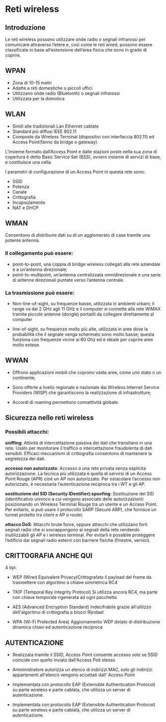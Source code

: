 # Reti wireless

## Introduzione
Le reti wireless possono utilizzare
onde radio o segnali infrarossi
per comunicare attraverso l’etere
e, così come le reti wired, possono
essere classificate in base all’estensione
dell’area fisica che sono in grado di coprire.

## WPAN 
- Zona di 10-15 metri
- Adatte a reti domestiche o piccoli uffici
- Utilizzano onde radio (Bluetooth) o segnali infrarossi
- Utilizzata per la domotica

## WLAN
- Simili alle tradizionali Lan Ethernet cablate
- Standard più diffusi IEEE 802.11
- Composte da Wireless Terminal (dispositivi con interfaccia 802.11) ed 
Access Point(fanno da bridge o gateway)

L’insieme formato dall’Access Point
e dalle stazioni poste
nella sua zona di copertura
è detto Basic Service Set (BSS),
ovvero insieme di servizi di base,
e costituisce una cella.

I parametri di configurazione di un Access Point in questa rete sono:
- SSID
- Potenza
- Canale
- Crittografia
- Incapsulamento
- NAT e DHCP

## WMAN 
Consentono di distribuire dati
su di un agglomerato di case
tramite una potente antenna.

### Il collegamento può essere:
- point-to-point, una coppia di bridge wireless collegati
alla rete aziendale e a un’antenna direzionale;
- point-to-multipoint, un’antenna centralizzata
omnidirezionale e una serie di antenne direzionali
puntate verso l’antenna centrale.

### La trasmissione può essere:
- Non-line-of-sight, su frequenze basse, utilizzata
in ambienti urbani; il range va dai 2 GHz agli 11 GHz
e il computer si connette alla rete WiMAX tramite piccole
antenne (dongle) portatili da collegare direttamente
al computer

- line-of-sight, su frequenze molto più alte, utilizzata
in aree dove la probabilità che il segnale venga
schermato sono molto basse; questa funziona
con frequenze vicine ai 60 Ghz ed è ideale per coprire
aree molto estese.

## WWAN 
- Offrono applicazioni mobili che coprono vaste aree,
come uno stato o un continente;

- Sono offerte a livello regionale e nazionale dai Wireless
Internet Service Providers (WISP) che garantiscono
la realizzazione di infrastrutture;

- Accordi di roaming permettono connettività globale.

## Sicurezza nelle reti wireless
### Possibili attacchi:

**sniffing**:
Attività di intercettazione passiva dei dati che transitano
in una rete. Usato per monitorare il traffico
o intercettazione fraudolenta di dati sensibili.
Efficaci meccanismi di crittografia consentono
di mantenere la segretezza dei dati.

**accesso non autorizzato**:
Accesso a una rete privata senza esplicita autorizzazione.
La tecnica più utilizzata è quella di servirsi di un Access
Point Rouge (APR) cioè un AP non autorizzato.
Per ostacolare l’accesso non autorizzato, è necessaria
l’autenticazione reciproca tra i WT e gli AP.

**sostituzione del SID (Security IDentifier):spoofing**:
Sostituzione del SID (identificativo univoco a cui vengono
associate delle autorizzazioni) posizionando un Wireless
Terminal Rouge tra un utente e un Access Point.
Per evitarlo, si può usare il protocollo SARP (Secure ARP),
che fornisce un tunnel protetto tra client e AP o router.

**attacco DoS**:
Attacchi brute force, oppure attacchi che utilizzano forti
segnali radio che si sovrappongono ai segnali della rete
rendendo inutilizzabili gli AP e i wireless terminal.
Per evitarli è possibile proteggere l’edificio dai segnali radio
esterni con barriere fisiche (finestre, vernici).

## CRITTOGRAFIA ANCHE QUI
4 tipi:
- WEP (Wired Equivalent Privacy)Crittografato il payload del frame da trasmettere con algoritmo a chiave
simmetrica RC4

- TKIP (Temporal Key Integrity Protocol) Si utilizza ancora RC4,
ma parte con chiave temporale rigenerata ad ogni pacchetto

- AES (Advanced Encryption Standard)  Indecifrabile grazie
all'utilizzo dell'algoritmo di crittografia a blocci Rijndael

- WPA (Wi-Fi Protected Area)
Aggiornamento WEP dotato di distribuzione dinamica chiavi
ed autenticazione reciproca

## AUTENTICAZIONE
- Realizzata tramite il SSID, Access Point consente accesso
solo se SSID coincide con quello inviato dall'Access Poit stesso

- Amministratore autorizza un elenco di indirizzi MAC, solo 
gli indirizzi appartenenti all'elenco vengono accettati dall'
Access Point

- Implementata con protocollo EAP (Extensible
Authentication Protocol) su parte wireless e parte
cablata, che utilizza
un server di autenticazione.

- Implementata con protocollo EAP (Extensible
Authentication Protocol) su parte wireless e parte
cablata, che utilizza
un server di autenticazione.

